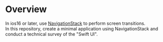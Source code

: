 # Overview

In ios16 or later, use [NavigationStack](https://developer.apple.com/documentation/swiftui/navigationstack) to perform screen transitions.<br>
In this repository, create a minimal application using NavigationStack and conduct a technical survey of the "Swift UI".<br>
